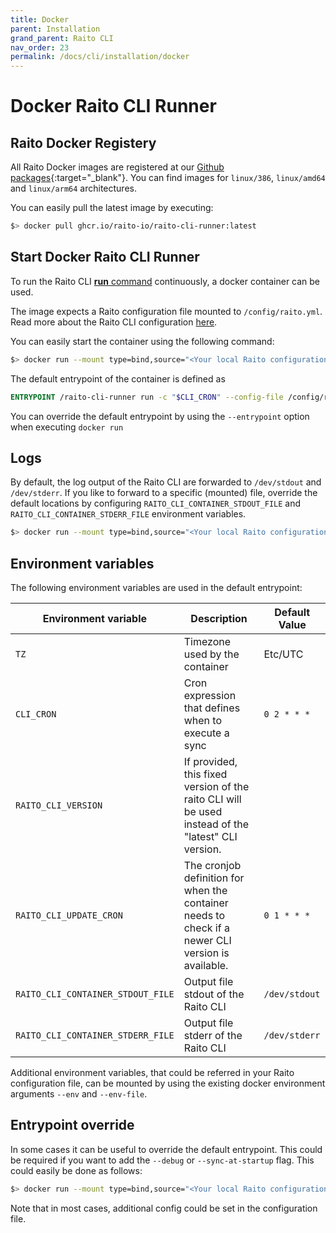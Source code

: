 ```yaml
---
title: Docker
parent: Installation
grand_parent: Raito CLI
nav_order: 23
permalink: /docs/cli/installation/docker
---
```

# Docker Raito CLI Runner

## Raito Docker Registery
All Raito Docker images are registered at our [Github packages](https://github.com/raito-io/cli-runner/pkgs/container/raito-cli-runner){:target="_blank"}.
You can find images for `linux/386`, `linux/amd64` and `linux/arm64` architectures.

You can easily pull the latest image by executing:
```bash
$> docker pull ghcr.io/raito-io/raito-cli-runner:latest
```

## Start Docker Raito CLI Runner

To run the Raito CLI [**run** command](/docs/cli/commands) continuously, a docker container can be used.

The image expects a Raito configuration file mounted to `/config/raito.yml`.
Read more about the Raito CLI configuration [here](/docs/cli/configuration).

You can easily start the container using the following command:
```bash
$> docker run --mount type=bind,source="<Your local Raito configuration file>",target="/config/raito.yml",readonly ghcr.io/raito-io/raito-cli-runner:latest
```

The default entrypoint of the container is defined as
```dockerfile
ENTRYPOINT /raito-cli-runner run -c "$CLI_CRON" --config-file /config/raito.yml --log-output
```

You can override the default entrypoint by using the `--entrypoint` option when executing `docker run`

## Logs
By default, the log output of the Raito CLI are forwarded to `/dev/stdout` and `/dev/stderr`. 
If you like to forward to a specific (mounted) file, override the default locations by configuring `RAITO_CLI_CONTAINER_STDOUT_FILE` and `RAITO_CLI_CONTAINER_STDERR_FILE` environment variables.

```bash
$> docker run --mount type=bind,source="<Your local Raito configuration file>",target="/config/raito.yml",readonly -v <Directory to store logs>:/logs/ --env "RAITO_CLI_CONTAINER_STDOUT_FILE=/logs/output.txt" --env "RAITO_CLI_CONTAINER_STDERR_FILE=/logs/err.txt" raito-cli-runner:latest
```

## Environment variables
The following environment variables are used in the default entrypoint:

| Environment variable              | Description                                                                                         | Default Value |
|-----------------------------------|-----------------------------------------------------------------------------------------------------|---------------|
| `TZ`                              | Timezone used by the container                                                                      | Etc/UTC       |
| `CLI_CRON`                        | Cron expression that defines when  to execute a sync                                                | `0 2 * * *`   |
| `RAITO_CLI_VERSION`               | If provided, this fixed version of the raito CLI will be used instead of the "latest" CLI version.  |               |
| `RAITO_CLI_UPDATE_CRON`           | The cronjob definition for when the container needs to check if a newer CLI version is available.   | `0 1 * * *`   |
| `RAITO_CLI_CONTAINER_STDOUT_FILE` | Output file stdout of the Raito CLI                                                                 | `/dev/stdout` |
| `RAITO_CLI_CONTAINER_STDERR_FILE` | Output file stderr of the Raito CLI                                                                 | `/dev/stderr` |

Additional environment variables, that could be referred in your Raito configuration file, can be mounted by using the existing docker environment arguments `--env` and `--env-file`.

## Entrypoint override
In some cases it can be useful to override the default entrypoint. This could be required if you want to add the `--debug` or `--sync-at-startup` flag. 
This could easily be done as follows:

```bash
$> docker run --mount type=bind,source="<Your local Raito configuration file>",target="/config/raito.yml",readonly --entrypoint /raito-cli-runner ghcr.io/raito-io/raito-cli-runner:latest -c "$CLI_CRON" --config-file /config/raito.yml --log-output --debug --sync-at-startup
```

Note that in most cases, additional config could be set in the configuration file.